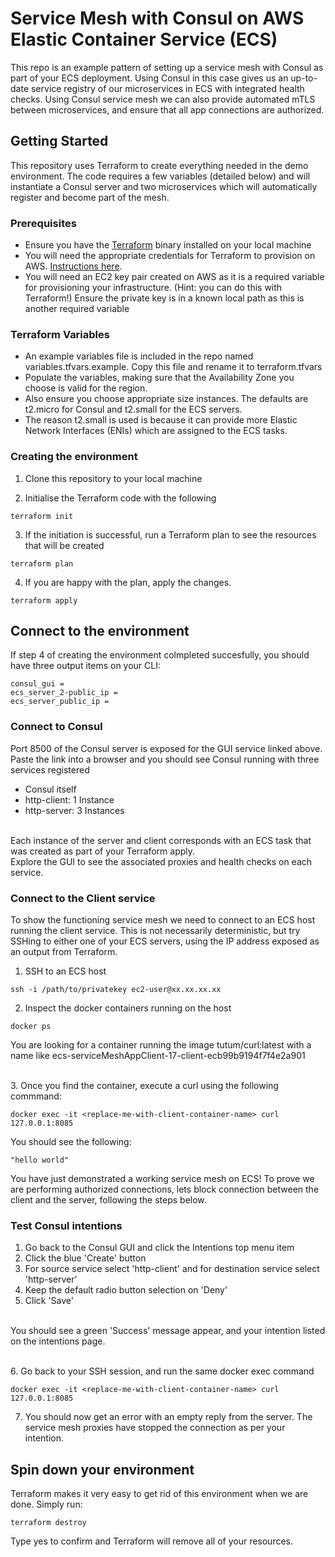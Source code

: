 # Service Mesh with Consul on AWS Elastic Container Service (ECS)

This repo is an example pattern of setting up a service mesh with Consul as part of your ECS deployment. 
Using Consul in this case gives us an up-to-date service registry of our microservices in ECS with integrated health checks. 
Using Consul service mesh we can also provide automated mTLS between microservices, and ensure that all app connections are authorized. 

## Getting Started

This repository uses Terraform to create everything needed in the demo environment. The code requires a few variables (detailed below) and will instantiate a Consul server and two microservices which will automatically register and become part of the mesh. 

### Prerequisites

* Ensure you have the [Terraform](https://www.terraform.io/downloads.html) binary installed on your local machine 
* You will need the appropriate credentials for Terraform to provision on AWS. [Instructions here](https://www.terraform.io/docs/providers/aws/index.html).
* You will need an EC2 key pair created on AWS as it is a required variable for provisioning your infrastructure. (Hint: you can do this with Terraform!) Ensure the private key is in a known local path as this is another required variable

### Terraform Variables

* An example variables file is included in the repo named variables.tfvars.example. Copy this file and rename it to terraform.tfvars
* Populate the variables, making sure that the Availability Zone you choose is valid for the region.
* Also ensure you choose appropriate size instances. The defaults are t2.micro for Consul and t2.small for the ECS servers.
* The reason t2.small is used is because it can provide more Elastic Network Interfaces (ENIs) which are assigned to the ECS tasks. 

### Creating the environment


1. Clone this repository to your local machine

2. Initialise the Terraform code with the following

```
terraform init
```

3. If the initiation is successful, run a Terraform plan to see the resources that will be created

```
terraform plan
```

4. If you are happy with the plan, apply the changes. 

```
terraform apply
```


## Connect to the environment

If step 4 of creating the environment colmpleted succesfully, you should have three output items on your CLI:
```
consul_gui = 
ecs_server_2-public_ip = 
ecs_server_public_ip = 
```

### Connect to Consul

Port 8500 of the Consul server is exposed for the GUI service linked above. 
Paste the link into a browser and you should see Consul running with three services registered
* Consul itself
* http-client: 1 Instance
* http-server: 3 Instances

\
Each instance of the server and client corresponds with an ECS task that was created as part of your Terraform apply.\
Explore the GUI to see the associated proxies and health checks on each service.

### Connect to the Client service

To show the functioning service mesh we need to connect to an ECS host running the client service. 
This is not necessarily deterministic, but try SSHing to either one of your ECS servers, using the IP address exposed as an output from Terraform. 

1. SSH to an ECS host

```
ssh -i /path/to/privatekey ec2-user@xx.xx.xx.xx
```
2. Inspect the docker containers running on the host
```
docker ps
```
You are looking for a container running the image tutum/curl:latest with a name like ecs-serviceMeshAppClient-17-client-ecb99b9194f7f4e2a901

\
3. Once you find the container, execute a curl using the following commmand: 
```
docker exec -it <replace-me-with-client-container-name> curl 127.0.0.1:8085
```
You should see the following:
```
"hello world"
```
You have just demonstrated a working service mesh on ECS! To prove we are performing authorized connections, lets block connection between the client and the server, following the steps below.



### Test Consul intentions

1. Go back to the Consul GUI and click the Intentions top menu item
2. Click the blue 'Create' button
3. For source service select 'http-client' and for destination service select 'http-server'
4. Keep the default radio button selection on 'Deny'
5. Click 'Save'

\
You should see a green 'Success' message appear, and your intention listed on the intentions page.

\
6. Go back to your SSH session, and run the same docker exec command 
```
docker exec -it <replace-me-with-client-container-name> curl 127.0.0.1:8085
```
7. You should now get an error with an empty reply from the server. The service mesh proxies have stopped the connection as per your intention. 


## Spin down your environment

Terraform makes it very easy to get rid of this environment when we are done. Simply run: 
```
terraform destroy
```
Type yes to confirm and Terraform will remove all of your resources. 